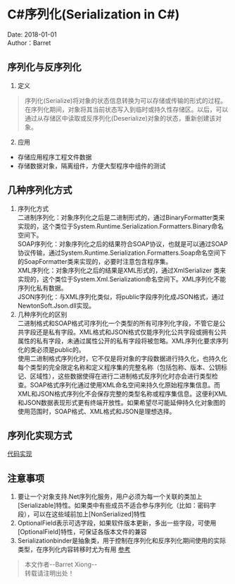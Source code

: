 # C#序列化(Serialization in C#)
Date: 2018-01-01      
Author：Barret   

## 序列化与反序列化             
1. 定义                     
> 序列化(Serialize)将对象的状态信息转换为可以存储或传输的形式的过程。在序列化期间，对象将其当前状态写入到临时或持久性存储区。以后，可以通过从存储区中读取或反序列化(Deserialize)对象的状态，重新创建该对象。                               

2. 应用                          
* 存储应用程序工程文件数据                        
* 存储数据对象，隔离组件，方便大型程序中组件的测试                     

## 几种序列化方式                  
1. 序列化方式                         
二进制序列化：对象序列化之后是二进制形式的，通过BinaryFormatter类来实现的，这个类位于System.Runtime.Serialization.Formatters.Binary命名空间下。       
SOAP序列化：对象序列化之后的结果符合SOAP协议，也就是可以通过SOAP 协议传输，通过System.Runtime.Serialization.Formatters.Soap命名空间下的SoapFormatter类来实现的，必要时注意包含程序集。                                          
XML序列化：对象序列化之后的结果是XML形式的，通过XmlSerializer 类来实现的，这个类位于System.Xml.Serialization命名空间下。XML序列化不能序列化私有数据。      
JSON序列化：与XML序列化类似，将public字段序列化成JSON格式，通过NewtonSoft.Json.dll实现。                                                           
2. 几种序列化的区别                                      
二进制格式和SOAP格式可序列化一个类型的所有可序列化字段，不管它是公共字段还是私有字段。XML格式和JSON格式仅能序列化公共字段或拥有公共属性的私有字段，未通过属性公开的私有字段将被忽略。XML序列化要求序列化的类必须是public的。                                        
使用二进制格式序列化时，它不仅是将对象的字段数据进行持久化，也持久化每个类型的完全限定名称和定义程序集的完整名称（包括包称、版本、公钥标记、区域性），这些数据使得在进行二进制格式反序列化时亦会进行类型检查。SOAP格式序列化通过使用XML命名空间来持久化原始程序集信息。而XML和JSON格式序列化不会保存完整的类型名称或程序集信息。这便利XML和JSON数据表现形式更有终端开放性。如果希望尽可能延伸持久化对象图的使用范围时，SOAP格式、XML格式和JSON是理想选择。                     

## 序列化实现方式                  
[代码实现](https://github.com/xiong-ang/CShape_SLN)                     

## 注意事项                  
1. 要让一个对象支持.Net序列化服务，用户必须为每一个关联的类加上[Serializable]特性。如果类中有些成员不适合参与序列化（比如：密码字段），可以在这些域前加上[NonSerialized]特性                           
2. OptionalField表示可选字段，如果软件版本更新，多出一些字段，可使用[OptionalField]特性，可保证各版本文件的兼容                         
3. Serializationbinder是抽象类，用于控制在序列化和反序列化期间使用的实际类型，在序列化内容转移时尤为有用 [参考](https://msdn.microsoft.com/zh-cn/library/ffas09b2)          

> 本文作者--Barret Xiong--    
> 转载请注明出处！
